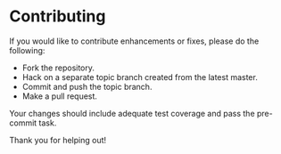 # Contributing

If you would like to contribute enhancements or fixes, please do the following:

- Fork the repository.
- Hack on a separate topic branch created from the latest master.
- Commit and push the topic branch.
- Make a pull request.

Your changes should include adequate test coverage and pass the pre-commit task.

Thank you for helping out!
